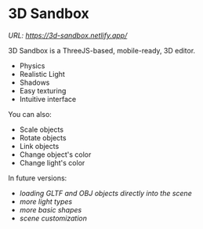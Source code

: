 # 3D Sandbox

*URL: https://3d-sandbox.netlify.app/*

3D Sandbox is a ThreeJS-based, mobile-ready, 3D editor.

  - Physics
  - Realistic Light
  - Shadows
  - Easy texturing
  - Intuitive interface


You can also:
  - Scale objects
  - Rotate objects
  - Link objects
  - Change object's color
  - Change light's color
 
In future versions:
  - *loading GLTF and OBJ objects directly into the scene*
  - *more light types*
  - *more basic shapes*
  - *scene customization*
